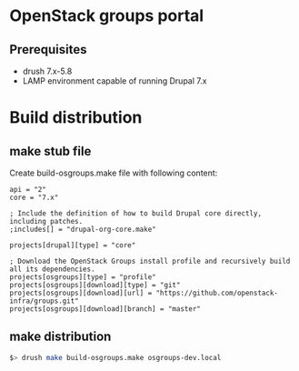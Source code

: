 OpenStack groups portal
=======================

Prerequisites
-------------

* drush 7.x-5.8
* LAMP environment capable of running Drupal 7.x

Build distribution
==================

make stub file
---------------

Create build-osgroups.make file with following content:
```
api = "2"
core = "7.x"

; Include the definition of how to build Drupal core directly, including patches.
;includes[] = "drupal-org-core.make"

projects[drupal][type] = "core"

; Download the OpenStack Groups install profile and recursively build all its dependencies.
projects[osgroups][type] = "profile"
projects[osgroups][download][type] = "git"
projects[osgroups][download][url] = "https://github.com/openstack-infra/groups.git"
projects[osgroups][download][branch] = "master"
```

make distribution
-----------------

```bash
$> drush make build-osgroups.make osgroups-dev.local
```

